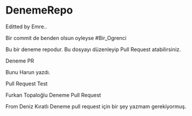 # DenemeRepo
Editted by Emre..

Bir commit de benden olsun oyleyse #Bir_Ogrenci

Bu bir deneme repodur. Bu dosyayı düzenleyip Pull Request atabilirsiniz. 


Deneme PR

Bunu Harun yazdı.

Pull Request Test

Furkan Topaloğlu Deneme Pull Request

From Deniz Kıratlı
Deneme pull request için bir şey yazmam gerekiyormuş.
